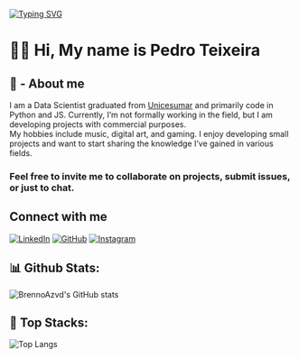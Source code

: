 [![Typing SVG](https://readme-typing-svg.demolab.com?font=Fira+Code&pause=1000&color=ABABAB&width=435&lines=H+e+l+l+o++W+o+r+l+d+!+!+!+%F0%9F%9A%80)](https://git.io/typing-svg)

# 🧑‍💻 Hi, My name is Pedro Teixeira

## 🪪 - About me

I am a Data Scientist graduated from [Unicesumar](https://www.unicesumar.edu.br/) and primarily code in Python and JS. Currently, I’m not formally working in the field, but I am developing projects with commercial purposes. <br>
My hobbies include music, digital art, and gaming. I enjoy developing small projects and want to start sharing the knowledge I’ve gained in various fields.<br>
### Feel free to invite me to collaborate on projects, submit issues, or just to chat.

## Connect with me
[![LinkedIn](https://img.shields.io/badge/LinkedIn-000?style=for-the-badge&logo=linkedin&logoColor=0e768a)](https://www.linkedin.com/in/preisteixeira/)
[![GitHub](https://img.shields.io/badge/GitHub-000?style=for-the-badge&logo=github&logoColor=0e768a)](https://github.com/Boca3l)
[![Instagram](https://img.shields.io/badge/Instagram-000?style=for-the-badge&logo=instagram&logoColor=0e768a)](https://www.instagram.com/peu_h/)


## 📊 Github Stats:
![BrennoAzvd's GitHub stats](https://github-readme-stats.vercel.app/api?username=Boca3l&show_icons=true&theme=dracula&hide_title=true)

## 🚀 Top Stacks:
![Top Langs](https://github-readme-stats.vercel.app/api/top-langs/?username=Boca3l&layout=compact&theme=dracula&hide_title=true)